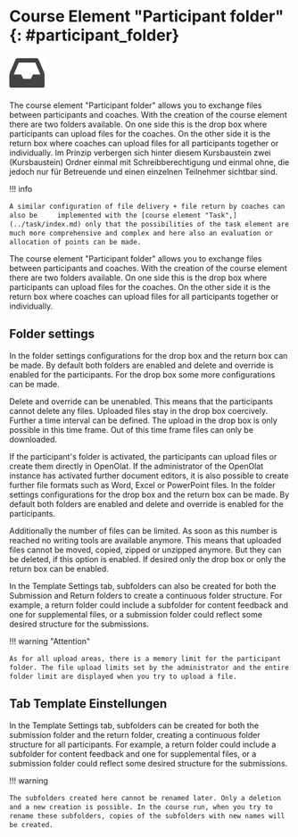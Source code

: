 #  Course Element "Participant folder" {: #participant_folder}
![Participant folder icon](../assets/participant_folder_icon.png)


The course element "Participant folder" allows you to exchange files between
participants and coaches. With the creation of the course element there are
two folders available. On one side this is the drop box where participants can
upload files for the coaches. On the other side it is the return box where
coaches can upload files for all participants together or individually.
Im Prinzip verbergen sich hinter diesem Kursbaustein zwei (Kursbaustein) Ordner einmal mit Schreibberechtigung und einmal ohne, die jedoch nur für Betreuende und einen einzelnen Teilnehmer sichtbar sind. 

!!! info

    A similar configuration of file delivery + file return by coaches can also be     implemented with the [course element "Task",](../task/index.md) only that the possibilities of the task element are much more comprehensive and complex and here also an evaluation or allocation of points can be made.
The course element "Participant folder" allows you to exchange files between participants and coaches. With the creation of the course element there are two folders available. On one side this is the drop box where participants can upload files for the coaches. On the other side it is the return box where coaches can upload files for all participants together or individually.

## Folder settings
In the folder settings configurations for the drop box and the return box can be made. By default both folders are enabled and delete and override is enabled for the participants. For the drop box some more configurations can be made.

Delete and override can be unenabled. This means that the participants cannot delete any files. Uploaded files stay in the drop box coercively. Further a time interval can be defined. The upload in the drop box is only possible in this time frame. Out of this time frame files can only be downloaded.

If the participant's folder is activated, the participants can upload files or create them directly in OpenOlat. If the administrator of the OpenOlat instance has activated further document editors, it is also possible to create further file formats such as Word, Excel or PowerPoint files.
In the folder settings configurations for the drop box and the return box can
be made. By default both folders are enabled and delete and override is enabled for the participants. 

Additionally the number of files can be limited. As soon as this number is reached no writing tools are available anymore. This means that uploaded files cannot be moved, copied, zipped or unzipped anymore. But they can be deleted, if this option is enabled. If desired only the drop box or only the return box can be enabled.

In the Template Settings tab, subfolders can also be created for both the Submission and Return folders to create a continuous folder structure. For example, a return folder could include a subfolder for content feedback and one for supplemental files, or a submission folder could reflect some desired structure for the submissions. 
  

!!! warning "Attention"

    As for all upload areas, there is a memory limit for the participant folder. The file upload limits set by the administrator and the entire folder limit are displayed when you try to upload a file.


## Tab Template Einstellungen

In the Template Settings tab, subfolders can be created for both the submission folder and the return folder, creating a continuous folder structure for all participants. For example, a return folder could include a subfolder for content feedback and one for supplemental files, or a submission folder could reflect some desired structure for the submissions. 

!!! warning 

    The subfolders created here cannot be renamed later. Only a deletion and a new creation is possible. In the course run, when you try to rename these subfolders, copies of the subfolders with new names will be created.
